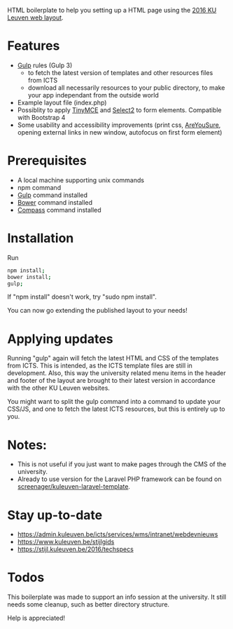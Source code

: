 HTML boilerplate to help you setting up a HTML page using the [2016 KU Leuven web layout](https://stijl.kuleuven.be/2016/release/latest/howto_devs.html).

# Features
* [Gulp](http://gulpjs.com) rules (Gulp 3) 
  * to fetch the latest version of templates and other resources files from ICTS
  * download all necessarily resources to your public directory, to make your app independant from the outside world
* Example layout file (index.php)
* Possiblity to apply [TinyMCE](https://www.tinymce.com) and [Select2](https://select2.github.io/) to form elements. Compatible with Bootstrap 4
* Some usability and accessibility improvements (print css, [AreYouSure](https://github.com/codedance/jquery.AreYouSure), opening external links in new window, autofocus on first form element)

# Prerequisites
* A local machine supporting unix commands
* npm command 
* [Gulp](http://gulpjs.com) command installed
* [Bower](http://bower.io) command installed
* [Compass](http://compass-style.org/) command installed

# Installation

Run

``` bash
npm install;
bower install;
gulp;
```

If "npm install" doesn't work, try "sudo npm install".

You can now go extending the published layout to your needs!

# Applying updates
Running "gulp" again will fetch the latest HTML and CSS of the templates from ICTS. 
This is intended, as the ICTS template files are still in development. 
Also, this way the university related menu items in the header and footer of the layout are brought to their latest version in accordance with the other KU Leuven websites.

You might want to split the gulp command into a command to update your CSS/JS, and one to fetch the latest ICTS resources, but this is entirely up to you.

# Notes: 
* This is not useful if you just want to make pages through the CMS of the university.
* Already to use version for the Laravel PHP framework can be found on [screenager/kuleuven-laravel-template](https://github.com/screenager/kuleuven-laravel-template).

# Stay up-to-date
* https://admin.kuleuven.be/icts/services/wms/intranet/webdevnieuws
* https://www.kuleuven.be/stijlgids
* https://stijl.kuleuven.be/2016/techspecs

# Todos
This boilerplate was made to support an info session at the university.
It still needs some cleanup, such as better directory structure.

Help is appreciated!